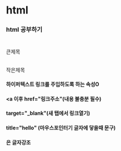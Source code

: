 # html
### html 공부하기
#### <h1> </h1> 큰제목
#### <h2> </h2> 작은제목
#### <a> </a> 하이퍼텍스트 링크를 주입하도록 하는 속성O
#### <a 이후 href="링크주소"(내용 불충분 필수)
#### target="_blank"(새 탭에서 링크열기)
#### title="hello" (마우스포인터기 글자에 닿을때 문구)
#### <strong> </strong>은 글자강조

